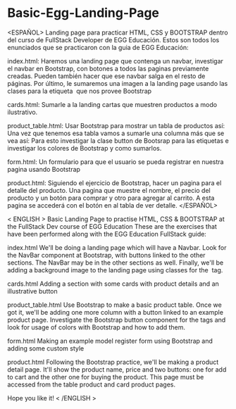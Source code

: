 # Basic-Egg-Landing-Page
<ESPAÑOL>
Landing page para practicar HTML, CSS y BOOTSTRAP dentro del curso de FullStack Developer de EGG Educación.
Estos son todos los enunciados que se practicaron con la guia de EGG Educación:

index.html:
Haremos una landing page que contenga un navbar, investigar el navbar 
en Bootstrap, con botones a todos las paginas previamente creadas.
Pueden también hacer que ese navbar salga en el resto de páginas.
Por último, le sumaremos una imagen a la landing page usando las clases para la 
etiqueta <img> que nos provee Bootstrap

cards.html:
Sumarle a la landing cartas que muestren productos a modo ilustrativo.

product_table.html:
Usar Bootstrap para mostrar un tabla de productos así: 
Una vez que tenemos esa tabla vamos a sumarle una columna más que se vea así:
Para esto investigar la clase button de Bootsrap para las etiquetas <a> e investigar 
los colores de Bootstrap y como sumarlos.

form.html:
Un formulario para que el usuario se pueda registrar en nuestra pagina usando 
Bootstrap 

product.html:
Siguiendo el ejercicio de Bootstrap, hacer un pagina para el detalle del producto. Una 
pagina que muestre el nombre, el precio del producto y un botón para comprar y otro 
para agregar al carrito. A esta pagina se accederá con el botón en al tabla de ver 
detalle.
</ESPAÑOL>

< ENGLISH >
Basic Landing Page to practise HTML, CSS & BOOTSTRAP at the FullStack Dev course of EGG Education
These are the exercises that have been performed along with the EGG Education FullStack guide:

index.html
We'll be doing a landing page which will have a Navbar. Look for the NavBar component
at Bootstrap, with buttons linked to the other sections.
The NavBar may be in the other sections as well.
Finally, we'll be adding a background image to the landing page using classes for the
<img> tag.

cards.html
Adding a section with some cards with product details and an illustrative button

product_table.html
Use Bootstrap to make a basic product table.
Once we got it, we'll be adding one more column with a button linked to an example
product page. Investigate the Bootstrap button component for the <a> tags and look for
usage of colors with Bootstrap and how to add them.

form.html
Making an example model register form using Bootstrap and adding some custom style

product.html
Following the Bootstrap practice, we'll be making a product detail page. It'll show the
product name, price and two buttons: one for add to cart and the other one for buying the 
product. This page must be accessed from the table product and card product pages.

Hope you like it!
< /ENGLISH >
